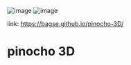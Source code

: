 ![image](https://user-images.githubusercontent.com/102260190/214734890-fe382218-084a-4f4f-ac14-4aa858edfa49.png)
![image](https://user-images.githubusercontent.com/102260190/214734931-0949c523-2805-4a21-8d19-4590c251cf23.png)


link: https://bagse.github.io/pinocho-3D/

# pinocho 3D
